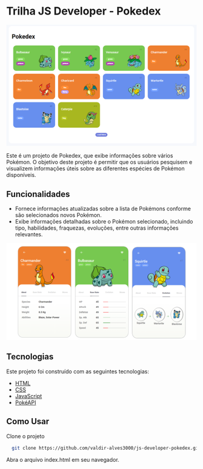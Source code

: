 # Trilha JS Developer - Pokedex

![Lista de Pokemons](assets/img/pokemon-list.png)

Este é um projeto de Pokedex, que exibe informações sobre vários Pokémon. O objetivo deste projeto é permitir que os usuários pesquisem e visualizem informações úteis sobre as diferentes espécies de Pokémon disponíveis.

## Funcionalidades

- Fornece informações atualizadas sobre a lista de Pokémons conforme são selecionados novos Pokémon.
- Exibe informações detalhadas sobre o Pokémon selecionado, incluindo tipo, habilidades, fraquezas, evoluções, entre outras informações relevantes.

![Informações do Pokemon](./assets/img/pokemon-card.png)

## Tecnologias

Este projeto foi construído com as seguintes tecnologias:

- [HTML](https://developer.mozilla.org/pt-BR/docs/Learn/Getting_started_with_the_web/HTML_basics)
- [CSS](https://www.w3schools.com/css/default.asp)
- [JavaScript](https://developer.mozilla.org/en-US/docs/Web/javascript)
- [PokéAPI](https://pokeapi.co/)

## Como Usar

Clone o projeto

```bash
  git clone https://github.com/valdir-alves3000/js-developer-pokedex.git
```

Abra o arquivo index.html em seu navegador.
